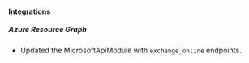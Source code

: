 
#### Integrations

##### Azure Resource Graph

- Updated the MicrosoftApiModule with `exchange_online` endpoints.
